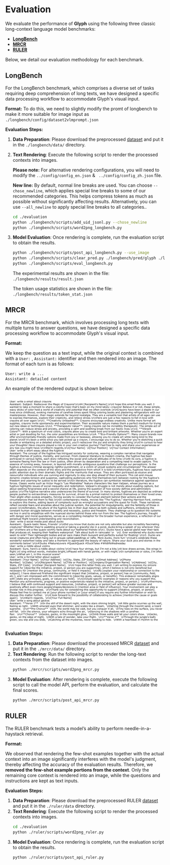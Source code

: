 # Evaluation

We evaluate the performance of **Glyph** using the following three classic long-context language model benchmarks:
*   **[LongBench](https://huggingface.co/datasets/zai-org/LongBench)**
*   **[MRCR](https://huggingface.co/datasets/openai/mrcr)**
*   **[RULER](https://github.com/NVIDIA/RULER)**

Below, we detail our evaluation methodology for each benchmark.

## LongBench

For the LongBench benchmark, which comprises a diverse set of tasks requiring deep comprehension of long texts, we have designed a specific data processing workflow to accommodate Glyph's visual input.

**Format:**
To do this, we need to slightly modify the promt of longbench to make it more suitable for image input as ```./longbench/config/dataset2vlmprompt.json```

**Evaluation Steps:**
1.  **Data Preparation**: Please download the preprocessed [dataset](https://huggingface.co/datasets/CCCCCC/Glyph_Evaluation) and put it in the `./longbench/data/` directory.
2. **Text Rendering**:  Execute the following script to render the processed contexts into images.

    **Please note:** For alternative rendering configurations, you will need to modify the ```../config/config_en.json```  & ``` ../config/config_zh.json``` file.

    **New line:** By default, normal line breaks are used. You can choose ```--chose_newline```, which applies special line breaks to some of our recommended categories. This helps compress tokens as much as possible without significantly affecting results. Alternatively, you can use ```--all_newline``` to apply special line breaks to all categories..

    ```bash
    cd ./evaluation
    python ./longbench/scripts/add_uid_jsonl.py --chose_newline
    python ./longbench/scripts/word2png_longbench.py
    ```
3.  **Model Evaluation**: Once rendering is complete, run the evaluation script to obtain the results.
    ```bash
    python ./longbench/scripts/post_api_longbench.py --use_image
    python ./longbench/scripts/clear_pred.py ./longbench/pred/glyph ./longbench/results
    python ./longbench/scripts/eval_longbench.py
    ```
    The experimental results are shown in the file: ```./longbench/results/result.json```

    The token usage statistics are shown in the file: ```./longbench/results/token_stat.json```


## MRCR

For the MRCR benchmark, which involves processing long texts with multiple turns to answer questions, we have designed a specific data processing workflow to accommodate Glyph's visual input.

**Format:**

We keep the question as a text input, while the original context is combined with a `User:` , `Assistant:` identifier and then rendered into an image. The format of each turn is as follows:

```text
User: write a ...
Assistant: detailed content
```

An example of the rendered output is shown below:

![MRCR Rendering Example](./mrcr/input_example.png)

**Evaluation Steps:**

1.  **Data Preparation**: Please download the processed MRCR [dataset](https://huggingface.co/datasets/CCCCCC/Glyph_Evaluation) and put it in the `./mrcr/data/` directory.
2.  **Text Rendering**: Run the following script to render the long-text contexts from the dataset into images.
    ```bash
    python ./mrcr/scripts/word2png_mrcr.py
    ```
3.  **Model Evaluation**: After rendering is complete, execute the following script to call the model API, perform the evaluation, and calculate the final scores.
    ```bash
    python ./mrcr/scripts/post_api_mrcr.py
    ```

## RULER

The RULER benchmark tests a model’s ability to perform needle-in-a-haystack retrieval.

**Format:**

We observed that rendering the few-shot examples together with the actual context into an image significantly interferes with the model's judgment, thereby affecting the accuracy of the evaluation results. 
Therefore, we **removed the few-shot example portions from the context**. Only the remaining core context is rendered into an image, while the questions and instructions are kept as text inputs.

**Evaluation Steps:**

1.  **Data Preparation**: Please download the preprocessed RULER [dataset](https://huggingface.co/datasets/CCCCCC/Glyph_Evaluation) and put it in the `./ruler/data` directory.
2.  **Text Rendering**: Execute the following script to render the processed contexts into images.
    ```bash
    cd ./evaluation
    python ./ruler/scripts/word2png_ruler.py
    ```
3.  **Model Evaluation**: Once rendering is complete, run the evaluation script to obtain the results.
    ```bash
    python ./ruler/scripts/post_api_ruler.py
    ```